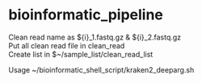 # bioinformatic_pipeline

Clean read name as ${i}_1.fastq.gz & ${i}_2.fastq.gz  
Put all clean read file in clean_read    
Create list in $~/sample_list/clean_read_list 

Usage
 ~/bioinformatic_shell_script/kraken2_deeparg.sh
